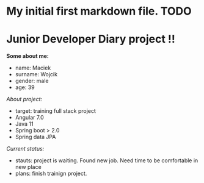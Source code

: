 # My initial first markdown file. TODO
# Junior Developer Diary project !!

**Some about me:**

- name: Maciek
- surname: Wojcik
- gender: male
- age: 39

_About project:_

- target: training full stack project
- Angular 7.0
- Java 11
- Spring boot > 2.0
- Spring data JPA

_Current status:_

- stauts: project is waiting. Found new job. Need time to be comfortable in new place
- plans: finish trainign project.



